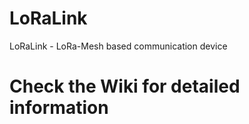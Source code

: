 # LoRaLink
LoRaLink - LoRa-Mesh based communication device

# Check the Wiki for detailed information
